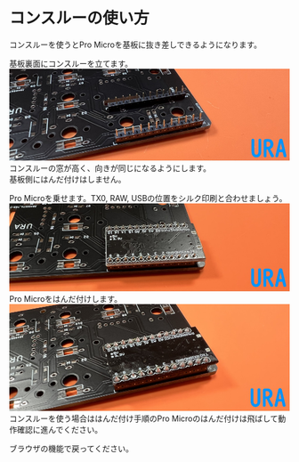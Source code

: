 # コンスルーの使い方

コンスルーを使うとPro Microを基板に抜き差しできるようになります。

基板裏面にコンスルーを立てます。  
![](img/IMG_5297.jpg)  
コンスルーの窓が高く、向きが同じになるようにします。  
基板側にはんだ付けはしません。  
  
Pro Microを乗せます。TX0, RAW, USBの位置をシルク印刷と合わせましょう。  
![](img/IMG_5298.jpg)  
Pro Microをはんだ付けします。 
![](img/IMG_5299.jpg)   
コンスルーを使う場合ははんだ付け手順のPro Microのはんだ付けは飛ばして動作確認に進んでください。

ブラウザの機能で戻ってください。  
